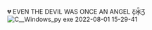 💔 EVEN THE DEVIL WAS ONCE AN ANGEL Ƹ̵̡Ӝ̵̨̄Ʒ
![C__Windows_py exe 2022-08-01 15-29-41](https://user-images.githubusercontent.com/88374603/182124647-8bc91ad4-6e9c-4b0a-8e9c-3a644bce721e.gif)
